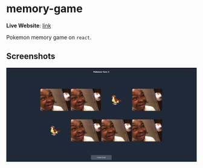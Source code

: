 # memory-game

**Live Website**: [link](https://memory-game-gosmac.netlify.app)

Pokemon memory game on `react`.

## Screenshots

![ss](https://raw.githubusercontent.com/Gosmacx/memory-game/master/screenshots/ss.png)
